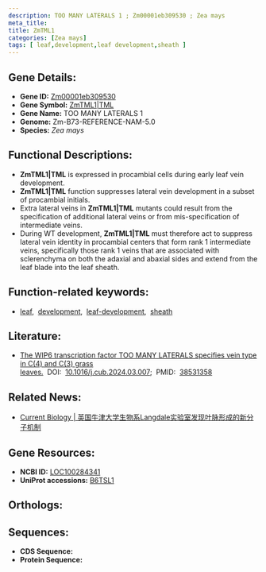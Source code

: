 ```yaml
---
description: TOO MANY LATERALS 1 ; Zm00001eb309530 ; Zea mays
meta_title:
title: ZmTML1
categories: [Zea mays]
tags: [ leaf,development,leaf development,sheath ]
---
```


## Gene Details:
- **Gene ID:** [Zm00001eb309530]()
- **Gene Symbol:** <u>ZmTML1|TML</u>
- **Gene Name:** TOO MANY LATERALS 1
- **Genome:** Zm-B73-REFERENCE-NAM-5.0
- **Species:** *Zea mays*

## Functional Descriptions:
   - **ZmTML1|TML** is expressed in procambial cells during early leaf vein development.
   - **ZmTML1|TML** function suppresses lateral vein development in a subset of procambial initials.
   - Extra lateral veins in **ZmTML1|TML** mutants could result from the specification of additional lateral veins or from mis-specification of intermediate veins.
   - During WT development, **ZmTML1|TML** must therefore act to suppress lateral vein identity in procambial centers that form rank 1 intermediate veins, specifically those rank 1 veins that are associated with sclerenchyma on both the adaxial and abaxial sides and extend from the leaf blade into the leaf sheath.

## Function-related keywords:
   - [leaf](/tags/leaf/),&nbsp;&nbsp;[development](/tags/development/),&nbsp;&nbsp;[leaf-development](/tags/leaf-development/),&nbsp;&nbsp;[sheath](/tags/sheath/)

## Literature:
   - [The WIP6 transcription factor TOO MANY LATERALS specifies vein type in C(4) and C(3) grass leaves.](https://www.doi.org/10.1016/j.cub.2024.03.007)&nbsp;&nbsp;DOI:&nbsp;&nbsp;[10.1016/j.cub.2024.03.007](https://www.doi.org/10.1016/j.cub.2024.03.007);&nbsp;&nbsp;PMID:&nbsp;&nbsp;[38531358](https://pubmed.ncbi.nlm.nih.gov/38531358/)

## Related News:
   - [Current Biology | 英国牛津大学生物系Langdale实验室发现叶脉形成的新分子机制](https://mp.weixin.qq.com/s?__biz=Mzg3MDEwNDEyMg==&mid=2247566903&idx=1&sn=3cf274d1955d5bb0c44c821a7236f6ab&chksm=cf7af7d9e307d5d3b672d93b66479b6c8119575f228cfec157f59193519678d6ab854b80824e&scene=27#wechat_redirect)

## Gene Resources:
- **NCBI ID:**  [LOC100284341](https://www.ncbi.nlm.nih.gov/search/all/?term=LOC100284341)
- **UniProt accessions:**  [B6TSL1](https://www.uniprot.org/uniprotkb/B6TSL1/entry)

## Orthologs:

## Sequences:
- **CDS Sequence:**
- **Protein Sequence:**
